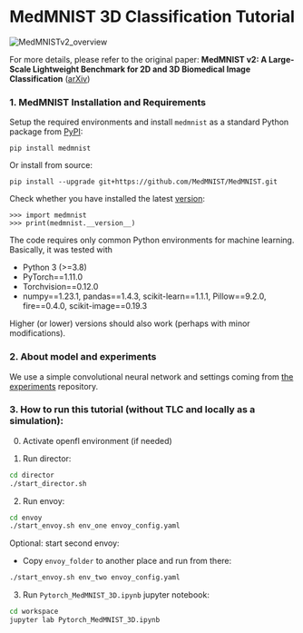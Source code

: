 # MedMNIST 3D Classification Tutorial

![MedMNISTv2_overview](https://raw.githubusercontent.com/MedMNIST/MedMNIST/main/assets/medmnistv2.jpg)

For more details, please refer to the original paper:
**MedMNIST v2: A Large-Scale Lightweight Benchmark for 2D and 3D Biomedical Image Classification** ([arXiv](https://arxiv.org/abs/2110.14795))


### 1. MedMNIST Installation and Requirements
Setup the required environments and install `medmnist` as a standard Python package from [PyPI](https://pypi.org/project/medmnist/):

    pip install medmnist

Or install from source:

    pip install --upgrade git+https://github.com/MedMNIST/MedMNIST.git

Check whether you have installed the latest [version](medmnist/info.py):

    >>> import medmnist
    >>> print(medmnist.__version__)

The code requires only common Python environments for machine learning. Basically, it was tested with
* Python 3 (>=3.8)
* PyTorch\==1.11.0
* Torchvision\==0.12.0
* numpy\==1.23.1, pandas\==1.4.3, scikit-learn\==1.1.1, Pillow\==9.2.0, fire\==0.4.0, scikit-image==0.19.3

Higher (or lower) versions should also work (perhaps with minor modifications). 

### 2. About model and experiments

We use a simple convolutional neural network and settings coming from [the experiments](https://github.com/MedMNIST/experiments) repository.

### 3. How to run this tutorial (without TLC and locally as a simulation):
0. Activate openfl environment (if needed)

1. Run director:

```sh
cd director
./start_director.sh
```

2. Run envoy:

```sh
cd envoy
./start_envoy.sh env_one envoy_config.yaml
```

Optional: start second envoy:

- Copy `envoy_folder` to another place and run from there:

```sh
./start_envoy.sh env_two envoy_config.yaml
```

3. Run `Pytorch_MedMNIST_3D.ipynb` jupyter notebook:

```sh
cd workspace
jupyter lab Pytorch_MedMNIST_3D.ipynb
```

